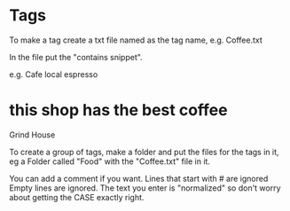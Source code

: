 # Tags

To make a tag create a txt file named as the tag name, e.g. Coffee.txt

In the file put the "contains snippet".

e.g.
Cafe
local espresso
# this shop has the best coffee
Grind House

To create a group of tags, make a folder and put the files for the tags in it, eg a Folder called "Food" with the "Coffee.txt" file in it.

You can add a comment if you want. Lines that start with # are ignored
Empty lines are ignored.
The text you enter is "normalized" so don't worry about getting the CASE exactly right.
